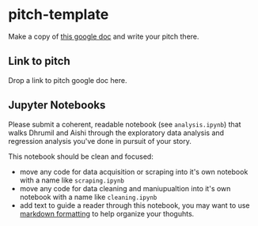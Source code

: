 # pitch-template

Make a copy of [this google doc](https://docs.google.com/document/d/1M-Zxv3FyPmsMA5thlfoyq4xTUGpHMpY-kNE5USKSak4/edit) and write your pitch there. 

## Link to pitch
Drop a link to pitch google doc here.

## Jupyter Notebooks
Please submit a coherent, readable notebook (see `analysis.ipynb`) that walks Dhrumil and Aishi through the exploratory data analysis  and regression analysis you've done in pursuit of your story.

This notebook should be clean and focused:

- move any code for data acquisition or scraping into it's own notebook with a name like `scraping.ipynb`
- move any code for data cleaning and maniupualtion into it's own notebook with a name like `cleaning.ipynb`
- add text to guide a reader through this notebook, you may want to use [markdown formatting](https://www.markdownguide.org/cheat-sheet/) to help organize your thoguhts.
